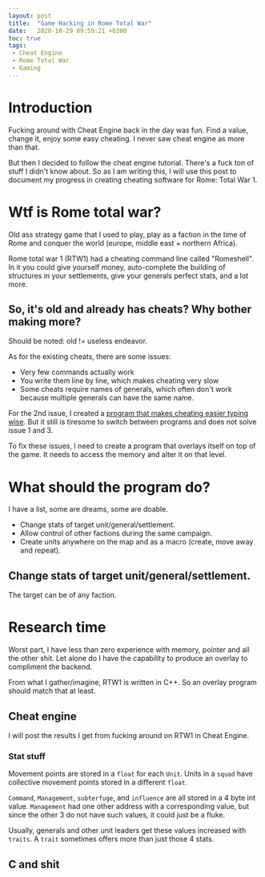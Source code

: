 ```yaml
---
layout: post
title:  "Game Hacking in Rome Total War"
date:   2020-10-29 09:59:21 +0200
toc: true
tags:
 - Cheat Engine
 - Rome Total War
 - Gaming
---
```


# Introduction
Fucking around with Cheat Engine back in the day was fun. Find a value, change it,
enjoy some easy cheating. I never saw cheat engine as more than that.

But then I decided to follow the cheat engine tutorial. There's a fuck ton of stuff
I didn't know about. So as I am writing this, I will use this post to document my 
progress in creating cheating software for Rome: Total War 1. 

# Wtf is Rome total war?
Old ass strategy game that I used to play, play as a faction in the time of Rome 
and conquer the world (europe, middle east + northern Africa).

Rome total war 1 (RTW1) had a cheating command line called "Romeshell". In it you
could give yourself money, auto-complete the building of structures in your settlements, 
give your generals perfect stats, and a lot more. 

## So, it's old and already has cheats? Why bother making more? 

Should be noted: old != useless endeavor. 

As for the existing cheats, there are some issues:
* Very few commands actually work
* You write them line by line, which makes cheating very slow
* Some cheats require names of generals, which often don't work because multiple generals can have the same name.

For the 2nd issue, I created a [program that makes cheating easier typing wise](https://github.com/Rascalov/RomeTotalWarRomeShellLazyMode).
But it still is tiresome to switch between programs and does not solve issue 1 and 3.

To fix these issues, I need to create a program that overlays itself on top of the game.
It needs to access the memory and alter it on that level.


# What should the program do?
I have a list, some are dreams, some are doable.

* Change stats of target unit/general/settlement.
* Allow control of other factions during the same campaign.
* Create units anywhere on the map and as a macro (create, move away and repeat).

## Change stats of target unit/general/settlement.
The target can be of any faction. 

# Research time
Worst part, I have less than zero experience with memory, pointer and all the other shit. 
Let alone do I have the capability to produce an overlay to compliment the backend. 

From what I gather/imagine, RTW1 is written in C++. So an overlay program should match that at least. 

## Cheat engine
I will post the results I get from fucking around on RTW1 in Cheat Engine.

### Stat stuff
Movement points are stored in a `float` for each `Unit`. Units in a `squad` have collective movement points
stored in a different `float`. 

`Command`, `Management`, `subterfuge`, and `influence` are all stored in a 4 byte int value.
`Management` had one other address with a corresponding value, 
but since the other 3 do not have such values, it could just be a fluke. 

Usually, generals and other unit leaders get these values increased with `traits`. 
A `trait` sometimes offers more than just those 4 stats. 

## C and shit